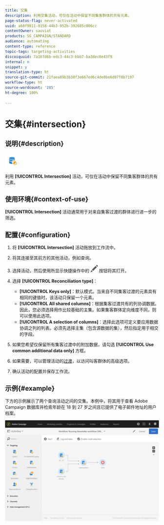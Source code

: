 ```yaml
---
title: 交集
description: 利用交集活动，可仅在活动中保留不同集客群体的共有元素。
page-status-flag: never-activated
uuid: a60f9811-0158-44b3-952b-392685c006cc
contentOwner: sauviat
products: SG_CAMPAIGN/STANDARD
audience: automating
content-type: reference
topic-tags: targeting-activities
discoiquuid: 7a107d6b-edc3-44c3-bbb7-ba3dec8e43f9
internal: n
snippet: y
translation-type: ht
source-git-commit: 21faea89b3b38f3e667ed6c4de0be6d07f0b7197
workflow-type: ht
source-wordcount: '285'
ht-degree: 100%

---
```



# 交集{#intersection}

## 说明{#description}

![](assets/intersection.png)

利用 **[!UICONTROL Intersection]** 活动，可仅在活动中保留不同集客群体的共有元素。

## 使用环境{#context-of-use}

**[!UICONTROL Intersection]** 活动通常用于对来自集客过渡的群体进行进一步的筛选。

## 配置{#configuration}

1. 将 **[!UICONTROL Intersection]** 活动拖放到工作流中。
1. 将其连接至其前方的其他活动，例如查询。
1. 选择活动，然后使用所显示快捷操作中的 ![](assets/edit_darkgrey-24px.png) 按钮将其打开。
1. 选择 **[!UICONTROL Reconciliation type]**：

   * **[!UICONTROL Keys only]**：默认模式。当来自不同集客过渡的元素具有相同的键值时，该活动只保留一个元素。
   * **[!UICONTROL All shared columns]**：根据集客过渡共有的列协调数据。因此，您必须选择用作比较基础的主集。如果集客群体定向维度不同，则可以使用此选项。
   * **[!UICONTROL A selection of columns]**：选择此选项可定义要应用数据协调之列的列表。必须先选择主集（包含源数据的集），然后指定用于相交的字段。

1. 如果您希望仅保留所有集客过渡中的附加数据，请勾选 **[!UICONTROL Use common additional data only]** 方框。
1. 如果需要，可以管理活动的[过渡](../../automating/using/activity-properties.md)，以访问叫客群体的高级选项。
1. 确认活动的配置并保存工作流。

## 示例{#example}

下方的示例展示了两个查询活动之间的交集。本例中，将其用于查看 Adobe Campaign 数据库并检索年龄在 18 到 27 岁之间且已提供了电子邮件地址的用户档案。

![](assets/wkf_intersection_example.png)

